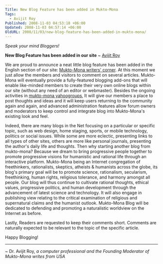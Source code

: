 ```yaml
---
Title: New Blog Feature has been added in Mukto-Mona
Tags:
  - Avijit Roy
Published: 2008-11-03 04:53:18 +06:00
Updated: 2008-11-03 04:57:14 +06:00
OldURL: 2008/11/03/new-blog-feature-has-been-added-in-mukto-mona/
---
```


_Speak your mind Bloggers!_

**New Blog Feature has been added in our site**
~ [Avijit Roy](https://gold.mukto-mona.com/Articles/avijit/index.html)


We are proud to announce a neat little blog feature has been added in the English section of our site: [Mukto-Mona writers' corner](https://en.muktomona.com). At this moment we just allow the members and visitors to comment on several articles. Mukto-Mona  will eventually provide a fully-featured blogging add-ons that will enable like-minded members to create their very own online blogs within our site (without any need of an editor or webmaster). Besides the ongoing activities in [mukto-mona yahoogroups](https://groups.google.com/g/muktomona), It will give our members a place to post thoughts and ideas and it  will keep users returning to the community again and again, and advanced administration features allow forum owners and moderators to keep control and integrate blog into Mukto-Mona's existing look and feel.

Indeed, there are many blogs in the Net focusing on a particular or specific topic, such as web design, home staging, sports, or mobile technology, politics or social issues. While some are more eclectic, presenting links to all types of other sites, others are more like personal journals, presenting the author's daily life and thoughts.  Then why starting another blog from mukto-mona? Because we dream  to bring progressive people together to promote progressive visions for humanistic and rational life through an interactive platform. Mukto-Mona being an Internet congregation of freethinkers, rationalists, skeptics, atheists & humanists across the globe, its blog's primary goal will be to promote science, rationalism, secularism, freethinking, human rights, religious tolerance, and harmony amongst all people. Our blog will thus continue to cultivate rational thoughts, ethical values, progressive politics, and human development through the advancement of latest science and technology. It will also engage in publishing view relating to the critical examination of religious and supernatural claims and the humanist outlook. Mukto-Mona Blog will be dedicated to defending and promoting a naturalistic worldview on the Internet as before.

Lastly, Readers are requested to keep their comments short.  Comments are naturally expected to be relevant to the topic of the specific article. 

Happy Blogging!

----
~ Dr. Avijit Roy, _a computer professional and the Founding Moderator of Mukto-Mona writes from USA_